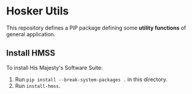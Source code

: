 # Hosker Utils

This repository defines a PIP package defining some **utility functions** of
general application.

## Install HMSS

To install His Majesty's Software Suite:

1. Run `pip install --break-system-packages .` in this directory.
1. Run `install-hmss`.
